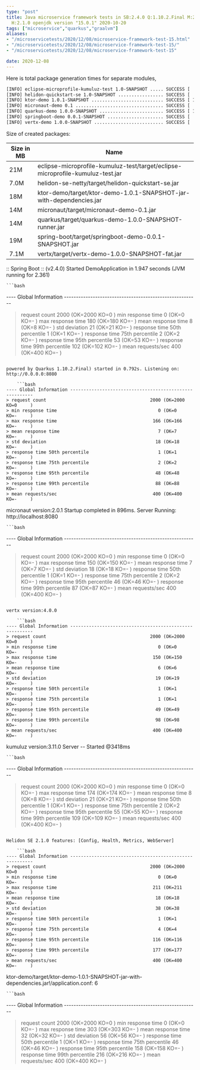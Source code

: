 ```yaml
---
type: "post"
title: Java microservice framework tests in SB:2.4.0 Q:1.10.2.Final M:2.2.1 V:4.0.0
  H:2.1.0 openjdk version "15.0.1" 2020-10-20
tags: ["microservice","quarkus","graalvm"]
aliases:
- "/microservicetests/2020/12/08/microservice-framework-test-15.html"
- "/microservicetests/2020/12/08/microservice-framework-test-15/"
- "/microservicetests/2020/12/08/microservice-framework-test-15"

date: 2020-12-08
---
```

 
Here is total package generation times for separate modules,
```bash
[INFO] eclipse-microprofile-kumuluz-test 1.0-SNAPSHOT ..... SUCCESS [  4.962 s]
[INFO] helidon-quickstart-se 1.0-SNAPSHOT ................. SUCCESS [  8.907 s]
[INFO] ktor-demo 1.0.1-SNAPSHOT ........................... SUCCESS [ 10.188 s]
[INFO] micronaut-demo 0.1 ................................. SUCCESS [  6.315 s]
[INFO] quarkus-demo 1.0.0-SNAPSHOT ........................ SUCCESS [ 12.490 s]
[INFO] springboot-demo 0.0.1-SNAPSHOT ..................... SUCCESS [  6.680 s]
[INFO] vertx-demo 1.0.0-SNAPSHOT .......................... SUCCESS [  3.496 s]
```
Size of created packages:

| Size in MB |  Name |
|------------|-------|
| 21M | eclipse-microprofile-kumuluz-test/target/eclipse-microprofile-kumuluz-test.jar |
| 7.0M | helidon-se-netty/target/helidon-quickstart-se.jar |
| 18M | ktor-demo/target/ktor-demo-1.0.1-SNAPSHOT-jar-with-dependencies.jar |
| 14M | micronaut/target/micronaut-demo-0.1.jar |
| 14M | quarkus/target/quarkus-demo-1.0.0-SNAPSHOT-runner.jar |
| 19M | spring-boot/target/springboot-demo-0.0.1-SNAPSHOT.jar |
| 7.1M | vertx/target/vertx-demo-1.0.0-SNAPSHOT-fat.jar |


:: Spring Boot :: (v2.4.0) Started DemoApplication in 1.947 seconds (JVM running for 2.361)

    ```bash
---- Global Information --------------------------------------------------------
> request count                                       2000 (OK=2000   KO=0     )
> min response time                                      0 (OK=0      KO=-     )
> max response time                                    180 (OK=180    KO=-     )
> mean response time                                     8 (OK=8      KO=-     )
> std deviation                                         21 (OK=21     KO=-     )
> response time 50th percentile                          1 (OK=1      KO=-     )
> response time 75th percentile                          2 (OK=2      KO=-     )
> response time 95th percentile                         53 (OK=53     KO=-     )
> response time 99th percentile                        102 (OK=102    KO=-     )
> mean requests/sec                                    400 (OK=400    KO=-     )
```

powered by Quarkus 1.10.2.Final) started in 0.792s. Listening on: http://0.0.0.0:8080

    ```bash
---- Global Information --------------------------------------------------------
> request count                                       2000 (OK=2000   KO=0     )
> min response time                                      0 (OK=0      KO=-     )
> max response time                                    166 (OK=166    KO=-     )
> mean response time                                     7 (OK=7      KO=-     )
> std deviation                                         18 (OK=18     KO=-     )
> response time 50th percentile                          1 (OK=1      KO=-     )
> response time 75th percentile                          2 (OK=2      KO=-     )
> response time 95th percentile                         48 (OK=48     KO=-     )
> response time 99th percentile                         88 (OK=88     KO=-     )
> mean requests/sec                                    400 (OK=400    KO=-     )
```

micronaut version:2.0.1 Startup completed in 896ms. Server Running: http://localhost:8080

    ```bash
---- Global Information --------------------------------------------------------
> request count                                       2000 (OK=2000   KO=0     )
> min response time                                      0 (OK=0      KO=-     )
> max response time                                    150 (OK=150    KO=-     )
> mean response time                                     7 (OK=7      KO=-     )
> std deviation                                         18 (OK=18     KO=-     )
> response time 50th percentile                          1 (OK=1      KO=-     )
> response time 75th percentile                          2 (OK=2      KO=-     )
> response time 95th percentile                         46 (OK=46     KO=-     )
> response time 99th percentile                         87 (OK=87     KO=-     )
> mean requests/sec                                    400 (OK=400    KO=-     )
```

vertx version:4.0.0

    ```bash
---- Global Information --------------------------------------------------------
> request count                                       2000 (OK=2000   KO=0     )
> min response time                                      0 (OK=0      KO=-     )
> max response time                                    150 (OK=150    KO=-     )
> mean response time                                     6 (OK=6      KO=-     )
> std deviation                                         19 (OK=19     KO=-     )
> response time 50th percentile                          1 (OK=1      KO=-     )
> response time 75th percentile                          1 (OK=1      KO=-     )
> response time 95th percentile                         49 (OK=49     KO=-     )
> response time 99th percentile                         98 (OK=98     KO=-     )
> mean requests/sec                                    400 (OK=400    KO=-     )
```

kumuluz version:3.11.0 Server -- Started @3418ms

    ```bash
---- Global Information --------------------------------------------------------
> request count                                       2000 (OK=2000   KO=0     )
> min response time                                      0 (OK=0      KO=-     )
> max response time                                    174 (OK=174    KO=-     )
> mean response time                                     8 (OK=8      KO=-     )
> std deviation                                         21 (OK=21     KO=-     )
> response time 50th percentile                          1 (OK=1      KO=-     )
> response time 75th percentile                          2 (OK=2      KO=-     )
> response time 95th percentile                         55 (OK=55     KO=-     )
> response time 99th percentile                        109 (OK=109    KO=-     )
> mean requests/sec                                    400 (OK=400    KO=-     )
```

Helidon SE 2.1.0 features: [Config, Health, Metrics, WebServer]

    ```bash
---- Global Information --------------------------------------------------------
> request count                                       2000 (OK=2000   KO=0     )
> min response time                                      0 (OK=0      KO=-     )
> max response time                                    211 (OK=211    KO=-     )
> mean response time                                    18 (OK=18     KO=-     )
> std deviation                                         38 (OK=38     KO=-     )
> response time 50th percentile                          1 (OK=1      KO=-     )
> response time 75th percentile                          4 (OK=4      KO=-     )
> response time 95th percentile                        116 (OK=116    KO=-     )
> response time 99th percentile                        177 (OK=177    KO=-     )
> mean requests/sec                                    400 (OK=400    KO=-     )
```

ktor-demo/target/ktor-demo-1.0.1-SNAPSHOT-jar-with-dependencies.jar!/application.conf: 6

    ```bash
---- Global Information --------------------------------------------------------
> request count                                       2000 (OK=2000   KO=0     )
> min response time                                      0 (OK=0      KO=-     )
> max response time                                    303 (OK=303    KO=-     )
> mean response time                                    32 (OK=32     KO=-     )
> std deviation                                         56 (OK=56     KO=-     )
> response time 50th percentile                          1 (OK=1      KO=-     )
> response time 75th percentile                         46 (OK=46     KO=-     )
> response time 95th percentile                        158 (OK=158    KO=-     )
> response time 99th percentile                        216 (OK=216    KO=-     )
> mean requests/sec                                    400 (OK=400    KO=-     )
```
